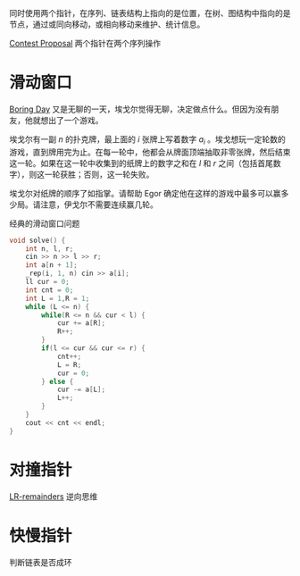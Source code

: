 同时使用两个指针，在序列、链表结构上指向的是位置，在树、图结构中指向的是节点，通过或同向移动，或相向移动来维护、统计信息。

[Contest Proposal](https://codeforces.com/contest/1972/problem/A)
两个指针在两个序列操作

# 滑动窗口

[Boring Day](https://codeforces.com/contest/1982/problem/C)
又是无聊的一天，埃戈尔觉得无聊，决定做点什么。但因为没有朋友，他就想出了一个游戏。

埃戈尔有一副 $n$ 的扑克牌，最上面的 $i$ 张牌上写着数字 $a_i$ 。埃戈想玩一定轮数的游戏，直到牌用完为止。在每一轮中，他都会从牌面顶端抽取非零张牌，然后结束这一轮。如果在这一轮中收集到的纸牌上的数字之和在 $l$ 和 $r$ 之间（包括首尾数字），则这一轮获胜；否则，这一轮失败。

埃戈尔对纸牌的顺序了如指掌。请帮助 Egor 确定他在这样的游戏中最多可以赢多少局。请注意，伊戈尔不需要连续赢几轮。

经典的滑动窗口问题
```c++
void solve() {
    int n, l, r;
    cin >> n >> l >> r;
    int a[n + 1];
    _rep(i, 1, n) cin >> a[i];
    ll cur = 0;
    int cnt = 0;
    int L = 1,R = 1;
    while (L <= n) {
        while(R <= n && cur < l) {
            cur += a[R];
            R++;
        }
        if(l <= cur && cur <= r) {
            cnt++;
            L = R;
            cur = 0;
        } else {
            cur -= a[L];
            L++;
        }
    }
    cout << cnt << endl;
}
```
# 对撞指针
[LR-remainders](https://codeforces.com/contest/1932/problem/C)
逆向思维

# 快慢指针
判断链表是否成环

